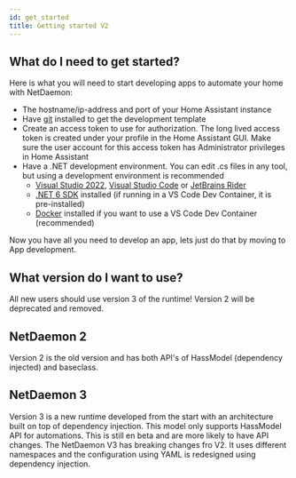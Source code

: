 ```yaml
---
id: get_started
title: Getting started V2
---
```


## What do I need to get started?

Here is what you will need to start developing apps to automate your home with NetDaemon:

- The hostname/ip-address and port of your Home Assistant instance
- Have [git](https://git-scm.com/) installed to get the development template
- Create an access token to use for authorization. The long lived access token is created under your profile in the Home Assistant GUI. Make sure the user account for this access token has Administrator privileges in Home Assistant
- Have a .NET development environment. You can edit .cs files in any tool, but using a development environment is recommended
  - [Visual Studio 2022](https://visualstudio.microsoft.com/vs/), [Visual Studio Code](https://code.visualstudio.com) or [JetBrains Rider](https://www.jetbrains.com/rider/)
  - [.NET 6 SDK](https://dotnet.microsoft.com/download/dotnet/6.0) installed (if running in a VS Code Dev Container, it is pre-installed)
  - [Docker](https://www.docker.com/) installed if you want to use a VS Code Dev Container (recommended)

Now you have all you need to develop an app, lets just do that by moving to App development.

## What version do I want to use?

All new users should use version 3 of the runtime! Version 2 will be deprecated and removed.

## NetDaemon 2

Version 2 is the old version and has both API's of HassModel (dependency injected) and baseclass.

## NetDaemon 3

Version 3 is a new runtime developed from the start with an  architecture built on top of dependency injection. This model only supports HassModel API for automations. This is still en beta and are more likely to have API changes. The NetDaemon V3 has breaking changes fro V2. It uses different namespaces and the configuration using YAML is redesigned using dependency injection.
